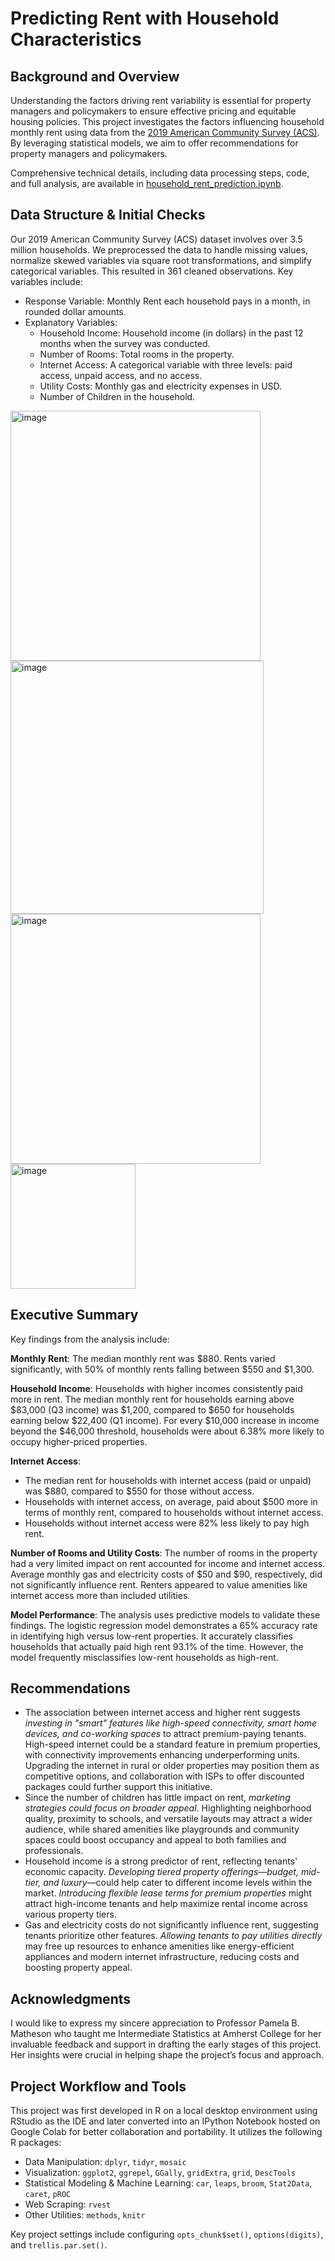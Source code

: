 # Predicting Rent with Household Characteristics
## Background and Overview
Understanding the factors driving rent variability is essential for property managers and policymakers to ensure effective pricing and equitable housing policies. This project investigates the factors influencing household monthly rent using data from the [2019 American Community Survey (ACS)](2019ACS_housing.csv). By leveraging statistical models, we aim to offer recommendations for property managers and policymakers.

Comprehensive technical details, including data processing steps, code, and full analysis, are available in [household_rent_prediction.ipynb](household_rent_prediction.ipynb).

## Data Structure & Initial Checks
Our 2019 American Community Survey (ACS) dataset involves over 3.5 million households. We preprocessed the data to handle missing values, normalize skewed variables via square root transformations, and simplify categorical variables. This resulted in 361 cleaned observations. Key variables include:
- Response Variable: Monthly Rent each household pays in a month, in rounded dollar amounts.
- Explanatory Variables:
  - Household Income: Household income (in dollars) in the past 12 months when the survey was conducted.
  - Number of Rooms: Total rooms in the property.
  - Internet Access: A categorical variable with three levels: paid access, unpaid access, and no access.
  - Utility Costs: Monthly gas and electricity expenses in USD.
  - Number of Children in the household.
<img src="https://github.com/user-attachments/assets/5c2019af-4908-42b8-8009-8bc10d8fe1fa" alt="image" width="400"/>
<img src="https://github.com/user-attachments/assets/55ef5d46-c5c0-4632-a98f-11b1711df31c" alt="image" width="405"/>
<img src="https://github.com/user-attachments/assets/d97b902e-9317-4e52-8e2e-1dc333da1846" alt="image" width="400"/>
<img src="https://github.com/user-attachments/assets/df1ec4d1-e057-4b4c-b37d-e0e6cd1bdc58" alt="image" width="200"/>

## Executive Summary
Key findings from the analysis include:

**Monthly Rent**: The median monthly rent was $880. Rents varied significantly, with 50% of monthly rents falling between $550 and $1,300.

**Household Income**: Households with higher incomes consistently paid more in rent. The median monthly rent for households earning above $83,000 (Q3 income) was $1,200, compared to $650 for households earning below $22,400 (Q1 income). For every $10,000 increase in income beyond the $46,000 threshold, households were about 6.38% more likely to occupy higher-priced properties.

**Internet Access**:
- The median rent for households with internet access (paid or unpaid) was $880, compared to $550 for those without access.
- Households with internet access, on average, paid about $500 more in terms of monthly rent, compared to households without internet access.
- Households without internet access were 82% less likely to pay high rent.

**Number of Rooms and Utility Costs**: The number of rooms in the property had a very limited impact on rent accounted for income and internet access. Average monthly gas and electricity costs of $50 and $90, respectively, did not significantly influence rent. Renters appeared to value amenities like internet access more than included utilities.

**Model Performance**: The analysis uses predictive models to validate these findings. The logistic regression model demonstrates a 65% accuracy rate in identifying high versus low-rent properties. It accurately classifies households that actually paid high rent 93.1% of the time. However, the model frequently misclassifies low-rent households as high-rent.

## Recommendations
- The association between internet access and higher rent suggests *investing in "smart" features like high-speed connectivity, smart home devices, and co-working spaces* to attract premium-paying tenants. High-speed internet could be a standard feature in premium properties, with connectivity improvements enhancing underperforming units. Upgrading the internet in rural or older properties may position them as competitive options, and collaboration with ISPs to offer discounted packages could further support this initiative.
- Since the number of children has little impact on rent, *marketing strategies could focus on broader appeal*. Highlighting neighborhood quality, proximity to schools, and versatile layouts may attract a wider audience, while shared amenities like playgrounds and community spaces could boost occupancy and appeal to both families and professionals.
- Household income is a strong predictor of rent, reflecting tenants' economic capacity. *Developing tiered property offerings—budget, mid-tier, and luxury*—could help cater to different income levels within the market. *Introducing flexible lease terms for premium properties* might attract high-income tenants and help maximize rental income across various property tiers.
- Gas and electricity costs do not significantly influence rent, suggesting tenants prioritize other features. *Allowing tenants to pay utilities directly* may free up resources to enhance amenities like energy-efficient appliances and modern internet infrastructure, reducing costs and boosting property appeal.

## Acknowledgments
I would like to express my sincere appreciation to Professor Pamela B. Matheson who taught me Intermediate Statistics at Amherst College for her invaluable feedback and support in drafting the early stages of this project. Her insights were crucial in helping shape the project’s focus and approach.

## Project Workflow and Tools
This project was first developed in R on a local desktop environment using RStudio as the IDE and later converted into an IPython Notebook hosted on Google Colab for better collaboration and portability. It utilizes the following R packages:

- Data Manipulation: `dplyr`, `tidyr`, `mosaic`
- Visualization: `ggplot2`, `ggrepel`, `GGally`, `gridExtra`, `grid`, `DescTools`
- Statistical Modeling & Machine Learning: `car`, `leaps`, `broom`, `Stat2Data`, `caret`, `pROC`
- Web Scraping: `rvest`
- Other Utilities: `methods`, `knitr`

Key project settings include configuring `opts_chunk$set()`, `options(digits)`, and `trellis.par.set()`.

